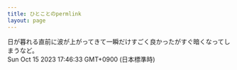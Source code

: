 ```yaml
---
title: ひとことのpermlink
layout: page
---
```

<div class="box" dt="1697359593825">
  日が暮れる直前に波が上がってきて一瞬だけすごく良かったがすぐ暗くなってしまうなど。
  <div class="content is-small">Sun Oct 15 2023 17:46:33 GMT+0900 (日本標準時)</div>
</div>